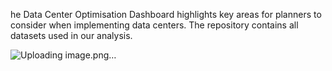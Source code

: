 he Data Center Optimisation Dashboard highlights key areas for planners to consider when implementing data centers. The repository contains all datasets used in our analysis.

![Uploading image.png…]()

